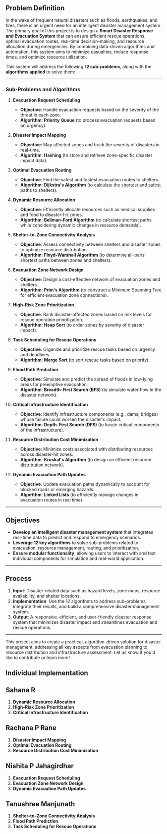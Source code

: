 ## Problem Definition

In the wake of frequent natural disasters such as floods, earthquakes, and fires, there is an urgent need for an intelligent disaster management system. The primary goal of this project is to design a **Smart Disaster Response and Evacuation System** that can ensure efficient rescue operations, optimal evacuation routes, real-time decision-making, and resource allocation during emergencies. By combining data-driven algorithms and automation, this system aims to minimize casualties, reduce response times, and optimize resource utilization.

This system will address the following **12 sub-problems**, along with the **algorithms applied** to solve them:

---

### Sub-Problems and Algorithms

1. **Evacuation Request Scheduling**  
   - **Objective**: Handle evacuation requests based on the severity of the threat in each zone.  
   - **Algorithm**: **Priority Queue** (to process evacuation requests based on urgency).

2. **Disaster Impact Mapping**  
   - **Objective**: Map affected zones and track the severity of disasters in real-time.  
   - **Algorithm**: **Hashing** (to store and retrieve zone-specific disaster impact data).

3. **Optimal Evacuation Routing**  
   - **Objective**: Find the safest and fastest evacuation routes to shelters.  
   - **Algorithm**: **Dijkstra's Algorithm** (to calculate the shortest and safest paths to shelters).

4. **Dynamic Resource Allocation**  
   - **Objective**: Efficiently allocate resources such as medical supplies and food to disaster-hit zones.  
   - **Algorithm**: **Bellman-Ford Algorithm** (to calculate shortest paths while considering dynamic changes in resource demands).

5. **Shelter-to-Zone Connectivity Analysis**  
   - **Objective**: Assess connectivity between shelters and disaster zones to optimize resource distribution.  
   - **Algorithm**: **Floyd-Warshall Algorithm** (to determine all-pairs shortest paths between zones and shelters).

6. **Evacuation Zone Network Design**  
   - **Objective**: Design a cost-effective network of evacuation zones and shelters.  
   - **Algorithm**: **Prim's Algorithm** (to construct a Minimum Spanning Tree for efficient evacuation zone connections).

7. **High-Risk Zone Prioritization**  
   - **Objective**: Rank disaster-affected zones based on risk levels for rescue operation prioritization.  
   - **Algorithm**: **Heap Sort** (to order zones by severity of disaster impact).

8. **Task Scheduling for Rescue Operations**  
   - **Objective**: Organize and prioritize rescue tasks based on urgency and deadlines.  
   - **Algorithm**: **Merge Sort** (to sort rescue tasks based on priority).

9. **Flood Path Prediction**  
   - **Objective**: Simulate and predict the spread of floods in low-lying areas for preemptive evacuation.  
   - **Algorithm**: **Breadth-First Search (BFS)** (to simulate water flow in the disaster network).

10. **Critical Infrastructure Identification**  
    - **Objective**: Identify infrastructure components (e.g., dams, bridges) whose failure could worsen the disaster’s impact.  
    - **Algorithm**: **Depth-First Search (DFS)** (to locate critical components of the infrastructure).

11. **Resource Distribution Cost Minimization**  
    - **Objective**: Minimize costs associated with distributing resources across disaster-hit zones.  
    - **Algorithm**: **Kruskal's Algorithm** (to design an efficient resource distribution network).

12. **Dynamic Evacuation Path Updates**  
    - **Objective**: Update evacuation paths dynamically to account for blocked roads or emerging hazards.  
    - **Algorithm**: **Linked Lists** (to efficiently manage changes in evacuation routes in real time).

---

## Objectives

- **Develop an intelligent disaster management system** that integrates real-time data to predict and respond to emergency scenarios.  
- **Leverage 12 key algorithms** to solve sub-problems related to evacuation, resource management, routing, and prioritization.  
- **Ensure modular functionality**, allowing users to interact with and test individual components for simulation and real-world application.

---

## Process

1. **Input**: Disaster-related data such as hazard levels, zone maps, resource availability, and shelter locations.  
2. **Implementation**: Use the 12 algorithms to address sub-problems, integrate their results, and build a comprehensive disaster management system.  
3. **Output**: A responsive, efficient, and user-friendly disaster response system that minimizes disaster impact and streamlines evacuation and rescue operations.

---

This project aims to create a practical, algorithm-driven solution for disaster management, addressing all key aspects from evacuation planning to resource distribution and infrastructure assessment. Let us know if you'd like to contribute or learn more!

## Individual Implementation

## **Sahana R**
1. **Dynamic Resource Allocation**
2. **High-Risk Zone Prioritization**
3. **Critical Infrastructure Identification**
   
## Rachana P Rane
1. **Disaster Impact Mapping**
2. **Optimal Evacuation Routing**
3. **Resource Distribution Cost Minimization**

## Nishita P Jahagirdhar
1. **Evacuation Request Scheduling**
2. **Evacuation Zone Network Design**
3. **Dynamic Evacuation Path Updates**

## Tanushree Manjunath
1. **Shelter-to-Zone Connectivity Analysis**
2. **Flood Path Prediction**
3. **Task Scheduling for Rescue Operations** 
